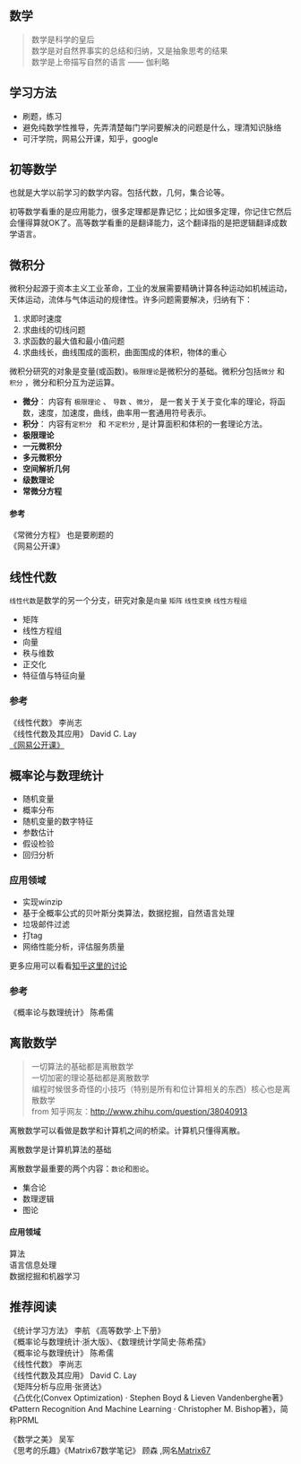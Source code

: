 
## 数学

>数学是科学的皇后  
>数学是对自然界事实的总结和归纳，又是抽象思考的结果  
>数学是上帝描写自然的语言  —— 伽利略


## 学习方法

* 刷题，练习
* 避免纯数学性推导，先弄清楚每门学问要解决的问题是什么，理清知识脉络
* 可汗学院，网易公开课，知乎，google


## 初等数学

也就是大学以前学习的数学内容。包括代数，几何，集合论等。

初等数学看重的是应用能力，很多定理都是靠记忆；比如很多定理，你记住它然后会懂得算就OK了。高等数学看重的是翻译能力，这个翻译指的是把逻辑翻译成数学语言。



## 微积分

微积分起源于资本主义工业革命，工业的发展需要精确计算各种运动如机械运动，天体运动，流体与气体运动的规律性。许多问题需要解决，归纳有下：

1. 求即时速度
2. 求曲线的切线问题
3. 求函数的最大值和最小值问题
4. 求曲线长，曲线围成的面积，曲面围成的体积，物体的重心


微积分研究的对象是变量(或函数)。`极限理论`是微积分的基础。微积分包括`微分` 和 `积分` ，微分和积分互为逆运算。

* **微分**： 内容有 `极限理论` 、 `导数` 、`微分`， 是一套关于关于变化率的理论，将函数，速度，加速度，曲线，曲率用一套通用符号表示。  
* **积分**： 内容有`定积分 ` 和 `不定积分` , 是计算面积和体积的一套理论方法。
* **极限理论**
* **一元微积分**
* **多元微积分**
* **空间解析几何**
* **级数理论**
* **常微分方程**


#### 参考

《常微分方程》 也是要刷题的  
《网易公开课》




## 线性代数

`线性代数`是数学的另一个分支，研究对象是`向量` `矩阵` `线性变换` `线性方程组`


* 矩阵
* 线性方程组
* 向量
* 秩与维数
* 正交化
* 特征值与特征向量


### 参考

《线性代数》 李尚志  
《线性代数及其应用》 David C. Lay  
[《网易公开课》](http://c.open.163.com/search/search.htm?query=%E7%BA%BF%E6%80%A7%E4%BB%A3%E6%95%B0#/search/all)



## 概率论与数理统计


* 随机变量
* 概率分布
* 随机变量的数字特征
* 参数估计
* 假设检验
* 回归分析



### 应用领域

* 实现winzip
* 基于全概率公式的贝叶斯分类算法，数据挖掘，自然语言处理
* 垃圾邮件过滤
* 打tag
* 网络性能分析，评估服务质量


更多应用可以看看[知乎这里的讨论](http://www.zhihu.com/question/25047877)

### 参考

《概率论与数理统计》  陈希儒



## 离散数学


>一切算法的基础都是离散数学  
>一切加密的理论基础都是离散数学  
>编程时候很多奇怪的小技巧（特别是所有和位计算相关的东西）核心也是离散数学  
> from 知乎网友：http://www.zhihu.com/question/38040913  

离散数学可以看做是数学和计算机之间的桥梁。计算机只懂得离散。

离散数学是计算机算法的基础

离散数学最重要的两个内容：`数论`和`图论`。


* 集合论
* 数理逻辑
* 图论



#### 应用领域 

算法  
语言信息处理  
数据挖掘和机器学习




## 推荐阅读

《统计学习方法》  李航
《高等数学·上下册》  
《概率论与数理统计·浙大版》、《数理统计学简史·陈希孺》  
《概率论与数理统计》  陈希儒  
《线性代数》 李尚志  
《线性代数及其应用》 David C. Lay   
《矩阵分析与应用·张贤达》  
《凸优化(Convex Optimization) · Stephen Boyd & Lieven Vandenberghe著》  
《Pattern Recognition And Machine Learning · Christopher M. Bishop著》，简称PRML  
 

《数学之美》  吴军  
《思考的乐趣》《Matrix67数学笔记》 顾森 ,网名[Matrix67](http://www.matrix67.com/blog/)  



